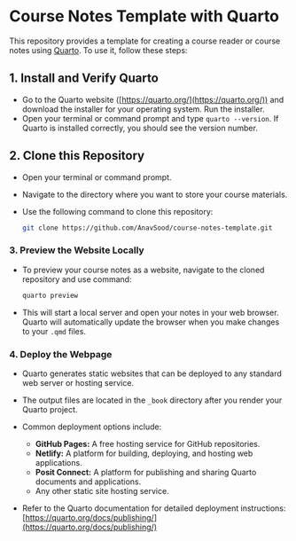 # Course Notes Template with Quarto

This repository provides a template for creating a course reader or course notes using [Quarto](https://quarto.org/). To use it, follow these steps:

## 1. Install and Verify Quarto

   * Go to the Quarto website ([https://quarto.org/](https://quarto.org/)) and download the installer for your operating system. Run the installer.
   * Open your terminal or command prompt and type `quarto --version`. If Quarto is installed correctly, you should see the version number.

## 2. Clone this Repository

   * Open your terminal or command prompt.
   * Navigate to the directory where you want to store your course materials.
   * Use the following command to clone this repository:

     ```bash
     git clone https://github.com/AnavSood/course-notes-template.git
     ```

### 3. Preview the Website Locally

   * To preview your course notes as a website, navigate to the cloned repository and use command:

     ```bash
     quarto preview
     ```

   * This will start a local server and open your notes in your web browser. Quarto will automatically update the browser when you make changes to your `.qmd` files.

### 4. Deploy the Webpage

   * Quarto generates static websites that can be deployed to any standard web server or hosting service.
   * The output files are located in the `_book` directory after you render your Quarto project.
   * Common deployment options include:
        * **GitHub Pages:** A free hosting service for GitHub repositories.
        * **Netlify:** A platform for building, deploying, and hosting web applications.
        * **Posit Connect:** A platform for publishing and sharing Quarto documents and applications.
        * Any other static site hosting service.

   * Refer to the Quarto documentation for detailed deployment instructions: [https://quarto.org/docs/publishing/](https://quarto.org/docs/publishing/)

